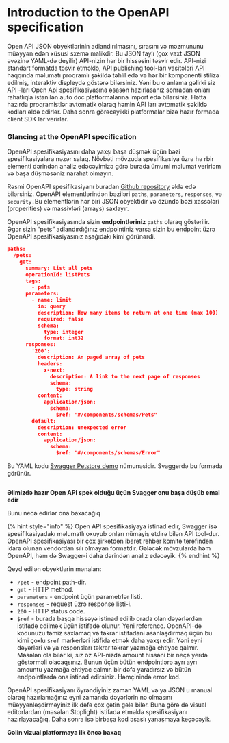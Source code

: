 # Introduction to the OpenAPI specification

Open API JSON obyektlərinin adlandırılmasını, sırasını və məzmununu müəyyən edən xüsusi sxemə malikdir. Bu JSON faylı (çox vaxt JSON əvəzinə YAML-də deyilir) API-nizin hər bir hissəsini təsvir edir. API-nizi standart formatda təsvir etməklə, API publishing tool-ları vasitələri API haqqında məlumatı proqramlı şəkildə təhlil edə və hər bir komponenti stilizə edilmiş, interaktiv displeydə göstərə bilərsiniz. Yəni bu o anlama gəlirki siz API -ları Open Api spesifikasiyasına əsasən hazırlasanız sonradan onları rahatlıqla istənilən auto doc platformalarına import edə bilərsiniz. Hətta hazırda proqramistlər avtomatik olaraq həmin API ları avtomatik şəkildə kodları əldə edirlər. Daha sonra görəcəyikki platformalar bizə hazır formada client SDK lər verirlər.

### Glancing at the OpenAPI specification

OpenAPI spesifikasiyasını daha yaxşı başa düşmək üçün bəzi spesifikasiyalara nəzər salaq. Növbəti mövzuda spesifikasiya üzrə hə rbir elementi dərindən analiz edəcəyimizə görə burada ümumi məlumat veririəm və başa düşməsəniz narahat olmayın.

Rəsmi OpenAPI spesifikasiyanı buradan [Github repository](https://github.com/OAI/OpenAPI-Specification) əldə edə bilərsiniz. OpenAPI elementlərindən bəziləri `paths`, `parameters`, `responses`, və `security.`Bu elementlərin hər biri JSON obyektidir və özündə bəzi xassələri (properities) və massivləri (arrays) saxlayır.

OpenAPI spesifikasiyasında sizin **endpointləriniz** `paths` olaraq göstərilir. Əgər sizin “pets” adlandırdığınız endpointiniz varsa sizin bu endpoint üzrə OpenAPI spesifikasiyasınız aşağıdakı kimi görünərdi.

```json
paths:
  /pets:
    get:
      summary: List all pets
      operationId: listPets
      tags:
        - pets
      parameters:
        - name: limit
          in: query
          description: How many items to return at one time (max 100)
          required: false
          schema:
            type: integer
            format: int32
      responses:
        '200':
          description: An paged array of pets
          headers:
            x-next:
              description: A link to the next page of responses
              schema:
                type: string
          content:
            application/json:    
              schema:
                $ref: "#/components/schemas/Pets"
        default:
          description: unexpected error
          content:
            application/json:
              schema:
                $ref: "#/components/schemas/Error"
```

Bu YAML kodu [Swagger Petstore demo](http://petstore.swagger.io/) nümunəsidir. Svaggerdə bu formada görünür.&#x20;

<figure><img src="https://lh3.googleusercontent.com/8GIqG-rCLuyQtniMuszB1SyJ-nBiVW6G2nD8wPAtBC4flC54splwQCbK58uHW2ld-C6ZRal57qcB3P7JLiX3qG5ee1HAcFOdbe-eBk9dakmmsEuA__B2WDNSh0SlsizEcdU0Y4YEA2SN0LOu46O_D8Dkqk6Q6k_B44Tbt48QXL0JxfLJ2v6U0FCoGaVFhFU" alt=""><figcaption></figcaption></figure>

**Əlimizdə hazır Open API spek olduğu üçün Svagger onu başa düşüb emal edir**

Bunu necə edirlər ona baxacağıq

{% hint style="info" %}
Open API spesifikasiyaya istinad edir, Swagger isə spesifikasiyadakı məlumatlı oxuyub onları nümayiş etdirə bilən API tool-dur. OpenAPI spesifikasiyası bir çox şirkətdən ibarət rəhbər komitə tərəfindən idarə olunan vendordan sılı olmayan formatdır. Gələcək mövzularda həm OpenAPI, həm də Swagger-i daha dərindən analiz edəcəyik.
{% endhint %}

Qeyd edilən obyektlərin mənaları:

* `/pet` - endpoint path-dir.
* `get` - HTTP method.
* `parameters` - endpoint üçün parametrlər listi.
* `responses` - request üzrə response listi-i.
* `200` - HTTP status code.
* `$ref` - burada başqa hissəyə istinad edilib orada olan dəyərlərdən istifadə edilmək üçün istifadə olunur. Yəni reference. OpenAPI-də kodunuzu təmiz saxlamaq və təkrar istifadəni asanlaşdırmaq üçün bu kimi çoxlu `$ref` markerləri istifida etmək daha yaxşı edir. Yəni eyni dəyərləri və ya responsları təkrar təkrar yazmağa ehtiyac qalmır. Məsələn ola bilər ki, siz öz API-nizdə amount hissəni bir neçə yerdə göstərməli olacaqsınız. Bunun üçün bütün endpointlərə ayrı ayrı amountu yazmağa ehtiyac qalmır. bir dəfə yaradırsız və bütün endpointlərdə ona istinad edirsiniz. Həmçinində error kod.

OpenAPI spesifikasiyanı öyrəndiyiniz zaman YAML və ya JSON u manual olaraq hazırlamağınız eyni zamanda dəyərlərin nə olmasını müəyyənləşdirməyiniz ilk dəfə çox çətin gələ bilər. Buna görə də visual editorlardan (məsələn Stoplight) istifadə etməklə spesifikasiyanı hazırlayacağıq. Daha sonra isə birbaşa kod əsaslı yanaşmaya keçəcəyik.

**Gəlin vizual platformaya ilk öncə baxaq**

